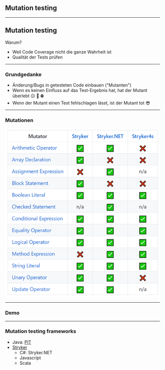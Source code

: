 ## Mutation testing

----

## Mutation testing

Warum?

- Weil Code Coverage nicht die ganze Wahrheit ist
- Qualität der Tests prüfen

----

### Grundgedanke

<ul>
    <li class="fragment" data-fragment-index="0">Änderung/Bugs in getesteten Code einbauen ("Mutanten")</li>
    <li class="fragment" data-fragment-index="1">Wenn es keinen Einfluss auf das Test-Ergebnis hat, hat der Mutant überlebt &#x1F615; &#x1f9df; &#x26d4;</li>
    <li class="fragment" data-fragment-index="2">Wenn der Mutant einen Test fehlschlagen lässt, ist der Mutant tot &#x1F60E;</li>
</ul>

----

### Mutationen

![img](images/stryker-mutators.png)

----

### Demo

----

### Mutation testing frameworks

- Java: [PIT](http://pitest.org/)
- [Stryker](https://stryker-mutator.io/)
  - C#: Stryker.NET
  - Javascript
  - Scala

